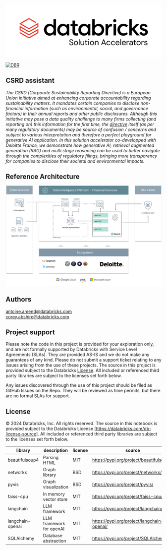 <img src=https://raw.githubusercontent.com/databricks-industry-solutions/.github/main/profile/solacc_logo.png width="600px">

[![DBR](https://img.shields.io/badge/15.0ML-black?logo=databricks&style=for-the-badge)](https://docs.databricks.com/release-notes/runtime/CHANGE_ME.html)


## CSRD assistant
*The CSRD (Corporate Sustainability Reporting Directive) is a European Union initiative aimed at enhancing corporate accountability regarding sustainability matters. It mandates certain companies to disclose non-financial information (such as environmental, social, and governance factors) in their annual reports and other public disclosures. Although this initiative may pose a data quality challenge to many firms collecting (and reporting on) this information for the first time, the [directive](https://eur-lex.europa.eu/legal-content/EN/TXT/?uri=CELEX:02013L0034-20240109&qid=1712714544806) itself (as per many regulatory documents) may be source of confusion / concerns and subject to various interpretation and therefore a perfect playground for generative AI application. In this solution accelerator co-developped with Deloitte France, we demonstrate how generative AI, retrieval augmented generation (RAG) and multi stage reasoning can be used to better navigate through the complexities of regulatory filings, bringing more transparency for companies to disclose their societal and environmental impacts.*

## Reference Architecture
![reference_architecture.png](https://raw.githubusercontent.com/databricks-industry-solutions/csrd_assistant/main/images/reference_architecture.png)

## Authors
<antoine.amend@databricks.com><br>
<corey.abshire@databricks.com>

## Project support 

Please note the code in this project is provided for your exploration only, and are not formally supported by Databricks with Service Level Agreements (SLAs). They are provided AS-IS and we do not make any guarantees of any kind. Please do not submit a support ticket relating to any issues arising from the use of these projects. The source in this project is provided subject to the Databricks [License](./LICENSE.md). All included or referenced third party libraries are subject to the licenses set forth below.

Any issues discovered through the use of this project should be filed as GitHub Issues on the Repo. They will be reviewed as time permits, but there are no formal SLAs for support. 

## License

&copy; 2024 Databricks, Inc. All rights reserved. The source in this notebook is provided subject to the Databricks License [https://databricks.com/db-license-source].  All included or referenced third party libraries are subject to the licenses set forth below.

| library                                | description             | license    | source                                              |
|----------------------------------------|-------------------------|------------|-----------------------------------------------------|
|beautifulsoup4|Parsing HTML|MIT|https://pypi.org/project/beautifulsoup4/|
|networkx|Graph library|BSD|https://pypi.org/project/networkx/|
|pyvis|Graph visualization|BSD|https://pypi.org/project/pyvis/|
|faiss-cpu|In memory vector store|MIT|https://pypi.org/project/faiss-cpu/|
|langchain|LLM framework|MIT|https://pypi.org/project/langchain/|
|langchain-openai|LLM framework for openAI|MIT|https://pypi.org/project/langchain-openai/|
|SQLAlchemy|Database abstraction|MIT|https://pypi.org/project/SQLAlchemy/|